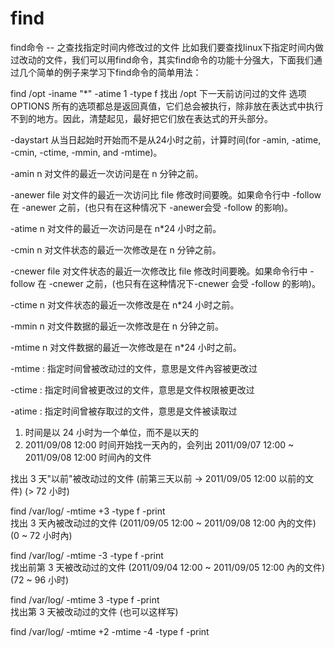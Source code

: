 # find 




find命令 -- 之查找指定时间内修改过的文件
比如我们要查找linux下指定时间内做过改动的文件，我们可以用find命令，其实find命令的功能十分强大，下面我们通过几个简单的例子来学习下find命令的简单用法：

find /opt -iname "*" -atime 1 -type f
找出 /opt 下一天前访问过的文件
选项 OPTIONS
所有的选项都总是返回真值，它们总会被执行，除非放在表达式中执行不到的地方。因此，清楚起见，最好把它们放在表达式的开头部分。

-daystart
从当日起始时开始而不是从24小时之前，计算时间(for -amin, -atime, -cmin, -ctime, -mmin, and -mtime)。

-amin n
对文件的最近一次访问是在 n 分钟之前。

-anewer file
对文件的最近一次访问比 file 修改时间要晚。如果命令行中 -follow 在 -anewer 之前，(也只有在这种情况下 -anewer会受 -follow 的影响)。

-atime n
对文件的最近一次访问是在 n*24 小时之前。

-cmin n
对文件状态的最近一次修改是在 n 分钟之前。

-cnewer file
对文件状态的最近一次修改比 file 修改时间要晚。如果命令行中 -follow 在 -cnewer 之前，(也只有在这种情况下-cnewer 会受 -follow 的影响)。

-ctime n
对文件状态的最近一次修改是在 n*24 小时之前。

-mmin n
对文件数据的最近一次修改是在 n 分钟之前。

-mtime n
对文件数据的最近一次修改是在 n*24 小时之前。

-mtime : 指定时间曾被改动过的文件，意思是文件內容被更改过

-ctime : 指定时间曾被更改过的文件，意思是文件权限被更改过

-atime : 指定时间曾被存取过的文件，意思是文件被读取过
1.  时间是以 24 小时为一个单位，而不是以天的
2.  2011/09/08 12:00 时间开始找一天內的，会列出 2011/09/07 12:00 ~ 2011/09/08 12:00 时间內的文件

找出 3 天"以前"被改动过的文件 (前第三天以前 → 2011/09/05 12:00 以前的文件) (> 72 小时)

find /var/log/ -mtime +3 -type f -print  
找出 3 天內被改动过的文件 (2011/09/05 12:00 ~ 2011/09/08 12:00 內的文件) (0 ~ 72 小时內)

find /var/log/ -mtime -3 -type f -print  
找出前第 3 天被改动过的文件 (2011/09/04 12:00 ~ 2011/09/05 12:00 內的文件) (72 ~ 96 小时)

find /var/log/ -mtime 3 -type f -print  
找出第 3 天被改动过的文件 (也可以这样写)

find /var/log/ -mtime +2 -mtime -4 -type f -print
